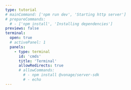 ```yaml
---
type: tutorial
# mainCommand: ['npm run dev', 'Starting http server']
# prepareCommands:
  # - ['npm install', 'Installing dependencies']
previews: false
terminal:
  open: true
  # activePanel: 1
  panels:
    - type: terminal
      id: 'cmds'
      title: 'Terminal'
      allowRedirects: true
      # allowCommands:
        # - npm install @vonage/server-sdk
        # - echo
---
```

